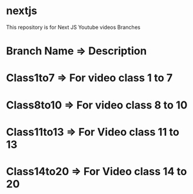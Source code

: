 # nextjs
This repository is for Next JS Youtube videos
Branches 
# Branch Name     =>    Description
# Class1to7       =>    For video class 1 to 7
# Class8to10      =>    For video class 8 to 10
# Class11to13     =>    For Video class 11 to 13
# Class14to20     =>    For Video class 14 to 20
